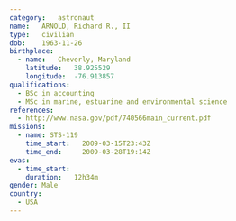 ```yaml
---
category:	astronaut
name:	ARNOLD, Richard R., II
type:	civilian
dob:	1963-11-26
birthplace:
  - name:	Cheverly, Maryland
    latitude:	38.925529
    longitude:	-76.913857
qualifications:
  - BSc in accounting
  - MSc in marine, estuarine and environmental science
references:
  - http://www.nasa.gov/pdf/740566main_current.pdf
missions:
  - name: STS-119
    time_start:   2009-03-15T23:43Z
    time_end:     2009-03-28T19:14Z
evas:
  - time_start: 
    duration:   12h34m
gender:	Male
country:
  - USA
---
```

